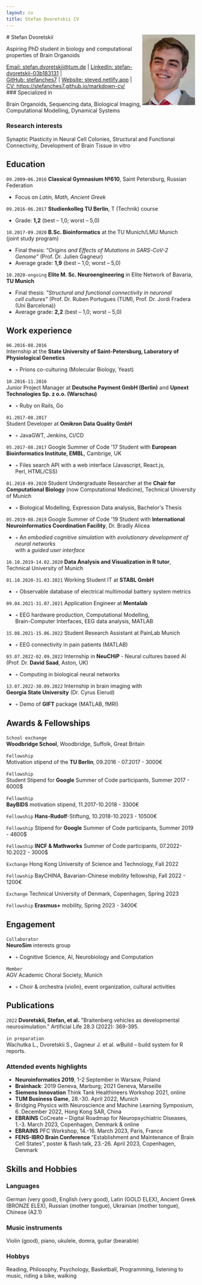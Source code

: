 ```yaml
---
layout: cv
title: Stefan Dvoretskii CV
---
```

<img style="float: right;width: 15vw; height:auto" src="media/my_photo.png">
# Stefan Dvoretskii


Aspiring PhD student in biology and computational properties of Brain Organoids

<div id="webaddress">
<a href="stefan.dvoretskii@tum.de">Email: stefan.dvoretskii@tum.de</a>
| <a href="http://linkedin.com/stefan-dvoretskii-03b183131">LinkedIn: stefan-dvoretskii-03b183131</a>
  | <br> <a href="https://github.com/stefanches7">GitHub: stefanches7</a>
  |  <a href="https://steved.netlify.app">Website: steved.netlify.app</a>
  | <br> <a href="https://stefanches7.github.io/markdown-cv/">CV: https://stefanches7.github.io/markdown-cv/</a>
 </div>
### Specialized in

Brain Organoids, Sequencing data, Biological Imaging, Computational Modelling, Dynamical Systems


### Research interests

Synaptic Plasticity in Neural Cell Colonies, Structural and Functional Connectivity, Development of Brain Tissue in vitro


## Education

`09.2009–06.2016`
__Classical Gymnasium №610__, Saint Petersburg, Russian Federation
- Focus on _Latin, Math, Ancient Greek_

`09.2016-06.2017`
__Studienkolleg TU Berlin__, T (Technik) course
- Grade: __1,2__ (best – 1,0; worst – 5,0)

`10.2017-09.2020`
__B.Sc. Bioinformatics__ at the TU Munich/LMU Munich <br> (joint study program)
- Final thesis: _“Origins and Effects of Mutations in SARS-CoV-2 <br> Genome”_ (Prof. Dr. Julien Gagneur)
- Average grade: __1,9__ (best – 1,0; worst – 5,0)

`10.2020-ongoing`
__Elite M. Sc. Neuroengineering__ in Elite Network of Bavaria,<br> __TU Munich__
- Final thesis: _"Structural and functional connectivity in neuronal <br> cell cultures"_ (Prof. Dr. Ruben Portugues (TUM), Prof. Dr. Jordi Fradera (Uni Barcelona))
- Average grade: __2,2__ (best – 1,0; worst – 5,0)

## Work experience

`06.2016-08.2016`	
Internship at the __State University of Saint-Petersburg, Laboratory of Physiological Genetics__
- ◦ Prions co-culturing (Molecular Biology, Yeast)

`10.2016-11.2016`	
Junior Project Manager at __Deutsche Payment GmbH (Berlin)__ and __Upnext Technologies Sp. z o.o. (Warschau)__ 
- ◦ Ruby on Rails, Go

`01.2017-08.2017`	 
Student Developer at __Omikron Data Quality GmbH__ 
- ◦ JavaGWT, Jenkins, CI/CD

`05.2017-08.2017`
Google Summer of Code '17 Student with __European Bioinformatics Institute, EMBL__, Cambrige, UK
- ◦	Files search API with a web interface (Javascript, React.js, <br> Perl, HTML/CSS)

`01.2018-09.2020`
Student Undergraduate Researcher at the __Chair for Computational Biology__ (now Computational Medicine), Technical University of Munich
- ◦	Biological Modelling, Expression Data analysis, Bachelor's Thesis

`05.2019-08.2019`
Google Summer of Code '19 Student with __International Neuroinformatics Coordination Facility__, Dr. Bradly Alicea
- ◦	An _embodied cognitive simulation_ with _evolutionary development of neural networks_ <br> with a _guided user interface_

`16.10.2019-14.02.2020`
__Data Analysis and Visualization in R tutor__, Technical University of Munich

`01.10.2020-31.03.2021`
Working Student IT at __STABL GmbH__
- ◦	Observable database of electrical multimodal battery system metrics	

`09.04.2021-31.07.2021`
Application Engineer at __Mentalab__
- ◦ EEG hardware production, Computational Modelling,<br> Brain-Computer Interfaces, EEG data analysis, MATLAB

`15.08.2021-15.06.2022`
Student Research Assistant at PainLab Munich
- ◦	EEG connectivity in pain patients (MATLAB)

`03.07.2022-02.09.2022`
Internship in __NeuCHiP__ - Neural cultures based AI <br> (Prof. Dr. __David Saad__, Aston, UK)
- ◦	Computing in biological neural networks

`13.07.2022-30.09.2022`	
Internship in brain imaging with <br> __Georgia State University__ (Dr. Cyrus Eierud)
- ◦	Demo of __GIFT__ package (MATLAB, fMRI)


## Awards & Fellowships

`School exchange`	 
__Woodbridge School__, Woodbridge, Suffolk, Great Britain

`Fellowship`	
Motivation stipend of the __TU Berlin__, 09.2016 - 07.2017 - 3000€

`Fellowship`	
Student Stipend for __Google__ Summer of Code participants, Summer 2017 - 6000$
 
`Fellowship`	
__BayBIDS__ motivation stipend, 11.2017-10.2018 - 3300€

`Fellowship`
__Hans-Rudolf__-Stiftung, 10.2018-10.2023 - 10500€

`Fellowship`
Stipend for __Google__ Summer of Code participants, Summer 2019 - 4600$

`Fellowship`
__INCF & Mathworks__ Summer of Code participants, 07.2022-10.2022 - 3000$

`Exchange`
Hong Kong University of Science and Technology, Fall 2022

`Fellowship`
BayCHINA, Bavarian-Chinese mobility fellowship, Fall 2022 - 1200€

`Exchange`
Technical University of Denmark, Copenhagen, Spring 2023

`Fellowship`
__Erasmus+__ mobility, Spring 2023 - 3400€

## Engagement
`Collaborator`	
__NeuroSim__ interests group
- ◦	Cognitive Science, AI, Neurobiology and Computation

`Member`	
AGV Academic Choral Society, Munich
- ◦	Choir & orchestra (violin), event organization, cultural activities

## Publications

`2022`
__Dvoretskii, Stefan, et al.__ "Braitenberg vehicles as developmental neurosimulation." Artificial Life 28.3 (2022): 369-395.

`in preparation`  
Wachutka L., Dvoretskii S., Gagneur J. et al. wBuild – build system for R reports.

### Attended events highlights
- __Neuroinformatics 2019__, 1-2 September in Warsaw, Poland 
- __Brainhack__: 2019 Geneva, Marburg; 2021 Geneva, Marseille
- __Siemens Innovation__ Think Tank Healthineers Workshop 2021, online
- __TUM Business Game__, 28.-30. April 2022, Munich
- Bridging Physics with Neuroscience and Machine Learning Symposium, 6. December 2022, Hong Kong SAR, China
- __EBRAINS__ CoCreate – Digital Roadmap for Neuropsychiatric Diseases, 1.-3. March 2023, Copenhagen, Denmark & online
- __EBRAINS__ PFC Workshop, 14.-16. March 2023, Paris, France
- __FENS-IBRO Brain Conference__ “Establishment and Maintenance of Brain Cell States”, poster & flash talk, 23.-26. April 2023, Copenhagen, Denmark 


## Skills and Hobbies 

### Languages 

German (very good), English (very good), Latin (GOLD ELEX), Ancient Greek (BRONZE ELEX), Russian (mother tongue), Ukrainian (mother tongue), Chinese (A2.1)

### Music instruments

Violin (good), piano, ukulele, domra, guitar (bearable)

### Hobbys

Reading, Philosophy, Psychology, Basketball, Programming, listening to music, riding a bike, walking

<!-- ### Footer

Last updated: April 2023 -->



